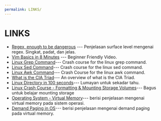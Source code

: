 ```yaml
---
permalink: LINKS/
---
```


# LINKS
* [Regex, enough to be dangerous](https://youtu.be/bgBWp9EIlMM?si=tPOrsdxd5k67UFAY) ---
Penjelasan surface level mengenai regex. Singkat, padat, dan jelas.
* [Vim Basics in 8 Minutes](https://youtu.be/ggSyF1SVFr4?si=XJkHJJFF2cRLWDgC) ---
Beginner Friendly Video.
* [Linux Grep Command](https://youtu.be/Tc_jntovCM0?si=QRjXSSFU4PjOUWYl)---
Crash course for the linux grep command.
* [Linux Sed Command](https://youtu.be/nXLnx8ncZyE?si=MHiwKnDQK9bhA54y)---
Crash course for the linux sed command.
* [Linux Awk Command](https://youtu.be/oPEnvuj9QrI?si=rzl8A5G-dS33LF8K)---
Crash Course for the linux awk command.
* [What is the CIA Triad](https://www.techtarget.com/whatis/definition/Confidentiality-integrity-and-availability-CIA)---
An overview of what is the CIA Triad.
* [Linux Directory in 100 seconds](https://youtu.be/42iQKuQodW4?si=9QvWY3b-G5oyY_ob)---
Lumayan untuk sekadar tahu.
* [Linux Crash Course - Formatting & Mounting Storage Volumes](https://youtu.be/2Z6ouBYfZr8?si=BhqTq8RVt4axaB-L)---
Bagus untuk belajar mounting storage
* [Operating System - Virtual Memory](https://www.tutorialspoint.com/operating_system/os_virtual_memory.htm)---
berisi penjelasan mengenai virtual memory pada sistem operasi.
* [Demand Paging in OS](https://www.javatpoint.com/os-demand-paging)---
berisi penjelasan mengenai demand paging pada virtual memory.
